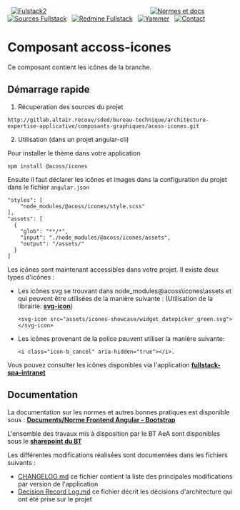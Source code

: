   [![Fulstack2](http://gitlab.altair.recouv/sded/bureau-technique/architecture-expertise-applicative/zone-ressources/images-bt/raw/master/Fullstacklarge.png)](https://recouv.sharepoint.com/sites/bureautechniquedsi-sded/SitePages/Socle-FullStack.aspx) 
                                                         
[![Normes et docs](http://gitlab.altair.recouv/sded/bureau-technique/architecture-expertise-applicative/zone-ressources/images-bt/raw/master/sharepoint-35.png)](https://recouv.sharepoint.com/:f:/r/sites/bureautechniquedsi-sded/Documents%20partages/Architecture%20et%20Expertise%20Applicative/Norme%20Frontend%20Angular%20-%20Bootstrap)  
 [![Sources Fullstack](http://gitlab.altair.recouv/sded/bureau-technique/architecture-expertise-applicative/zone-ressources/images-bt/raw/master/gitlab-35.png)](http://gitlab.altair.recouv/sded/bureau-technique/architecture-expertise-applicative/composants-graphiques/acoss-icones)
  [![Redmine Fullstack](http://gitlab.altair.recouv/sded/bureau-technique/architecture-expertise-applicative/zone-ressources/images-bt/raw/master/redmine-35.png)](http://redmine.altair.recouv/projects/bt_acoss-icones/issues)
  [![Yammer](http://gitlab.altair.recouv/sded/bureau-technique/architecture-expertise-applicative/zone-ressources/images-bt/raw/master/yammer-35.png)](https://www.yammer.com/recouv.fr/#/threads/inGroup?type=in_group&feedId=16003777&view=all)
  [![Contact](http://gitlab.altair.recouv/sded/bureau-technique/architecture-expertise-applicative/zone-ressources/images-bt/raw/master/email-35.png)](mailto:ac750-dsi-sded-bt-aea@acoss.fr)

# Composant accoss-icones

Ce composant contient les icônes de la branche.

## Démarrage rapide

1. Récuperation des sources du projet
```
http://gitlab.altair.recouv/sded/bureau-technique/architecture-expertise-applicative/composants-graphiques/acoss-icones.git
```

2. Utilisation (dans un projet angular-cli)

Pour installer le thème dans votre application

```
npm install @acoss/icones
```

Ensuite il faut déclarer les icônes et images dans la configuration du projet dans le fichier `angular.json`
```
"styles": [
    "node_modules/@acoss/icones/style.scss"
],
"assets": [
  {
    "glob": "**/*",
    "input": "./node_modules/@acoss/icones/assets",
    "output": "/assets/"
  }
]
```

Les icônes sont maintenant accessibles dans votre projet.
Il existe deux types d'icônes :
* Les icônes svg se trouvant dans node_modules\@acoss\icones\assets et qui peuvent être utilisées de la manière suivante : (Utilisation de la librairie: [**svg-icon**](https://www.npmjs.com/package/svg-icon))
  ```
  <svg-icon src="assets/icones-showcase/widget_datepicker_green.svg"></svg-icon>
  ```
* Les icônes provenant de la police peuvent utiliser la manière suivante: 
  ```
  <i class="icon-b_cancel" aria-hidden="true"></i>.
  ```

Vous pouvez consulter les icônes disponibles via l'application [**fullstack-spa-intranet**](http://gitlab.altair.recouv/sded/bureau-technique/architecture-expertise-applicative/fullstack/fullstack-spa-intranet/-/commits/release/12.1.0)

## Documentation 

La documentation sur les normes et autres bonnes pratiques est disponible sous :
[**Documents/Norme Frontend Angular - Bootstrap**](https://recouv.sharepoint.com/:f:/r/sites/bureautechniquedsi-sded/Documents%20partages/Architecture%20et%20Expertise%20Applicative/Norme%20Frontend%20Angular%20-%20Bootstrap "Sharepoint BT")

L'ensemble des travaux mis à disposition par le BT AeA sont disponibles sous le [**sharepoint du BT**](https://recouv.sharepoint.com/sites/bureautechniquedsi-sded/SitePages/AEA%20-%20Fullstack.aspx)

Les différentes modifications réalisées sont documentées dans les fichiers suivants :
*  [CHANGELOG.md](CHANGELOG.md) ce fichier contient la liste des principales modifications par version de l'application
*  [Decision Record Log.md](/doc/Decision%20Record%20Log.md) ce fichier décrit les décisions d'architecture qui ont été prise sur le projet

